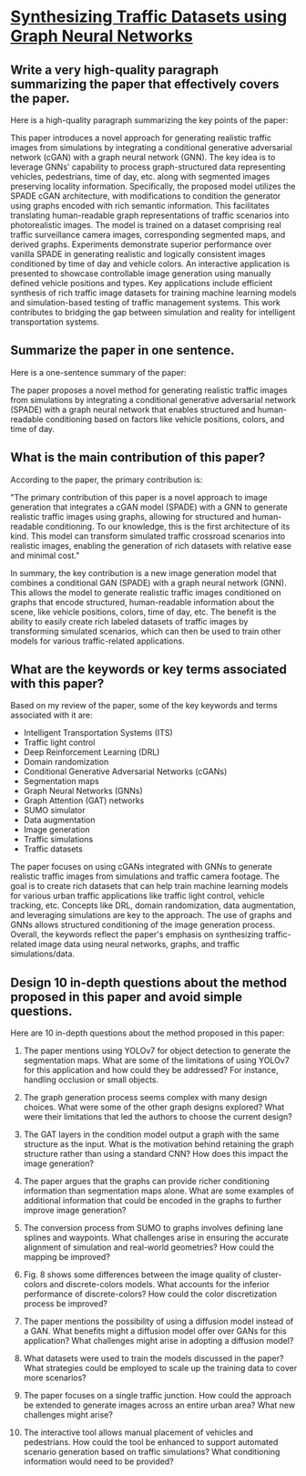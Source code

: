 # [Synthesizing Traffic Datasets using Graph Neural Networks](https://arxiv.org/abs/2312.05031)

## Write a very high-quality paragraph summarizing the paper that effectively covers the paper.

 Here is a high-quality paragraph summarizing the key points of the paper:

This paper introduces a novel approach for generating realistic traffic images from simulations by integrating a conditional generative adversarial network (cGAN) with a graph neural network (GNN). The key idea is to leverage GNNs' capability to process graph-structured data representing vehicles, pedestrians, time of day, etc. along with segmented images preserving locality information. Specifically, the proposed model utilizes the SPADE cGAN architecture, with modifications to condition the generator using graphs encoded with rich semantic information. This facilitates translating human-readable graph representations of traffic scenarios into photorealistic images. The model is trained on a dataset comprising real traffic surveillance camera images, corresponding segmented maps, and derived graphs. Experiments demonstrate superior performance over vanilla SPADE in generating realistic and logically consistent images conditioned by time of day and vehicle colors. An interactive application is presented to showcase controllable image generation using manually defined vehicle positions and types. Key applications include efficient synthesis of rich traffic image datasets for training machine learning models and simulation-based testing of traffic management systems. This work contributes to bridging the gap between simulation and reality for intelligent transportation systems.


## Summarize the paper in one sentence.

 Here is a one-sentence summary of the paper:

The paper proposes a novel method for generating realistic traffic images from simulations by integrating a conditional generative adversarial network (SPADE) with a graph neural network that enables structured and human-readable conditioning based on factors like vehicle positions, colors, and time of day.


## What is the main contribution of this paper?

 According to the paper, the primary contribution is:

"The primary contribution of this paper is a novel approach to image generation that integrates a cGAN model (SPADE) with a GNN to generate realistic traffic images using graphs, allowing for structured and human-readable conditioning. To our knowledge, this is the first architecture of its kind. This model can transform simulated traffic crossroad scenarios into realistic images, enabling the generation of rich datasets with relative ease and minimal cost."

In summary, the key contribution is a new image generation model that combines a conditional GAN (SPADE) with a graph neural network (GNN). This allows the model to generate realistic traffic images conditioned on graphs that encode structured, human-readable information about the scene, like vehicle positions, colors, time of day, etc. The benefit is the ability to easily create rich labeled datasets of traffic images by transforming simulated scenarios, which can then be used to train other models for various traffic-related applications.


## What are the keywords or key terms associated with this paper?

 Based on my review of the paper, some of the key keywords and terms associated with it are:

- Intelligent Transportation Systems (ITS)
- Traffic light control
- Deep Reinforcement Learning (DRL)
- Domain randomization
- Conditional Generative Adversarial Networks (cGANs)
- Segmentation maps
- Graph Neural Networks (GNNs)
- Graph Attention (GAT) networks
- SUMO simulator
- Data augmentation
- Image generation
- Traffic simulations
- Traffic datasets

The paper focuses on using cGANs integrated with GNNs to generate realistic traffic images from simulations and traffic camera footage. The goal is to create rich datasets that can help train machine learning models for various urban traffic applications like traffic light control, vehicle tracking, etc. Concepts like DRL, domain randomization, data augmentation, and leveraging simulations are key to the approach. The use of graphs and GNNs allows structured conditioning of the image generation process. Overall, the keywords reflect the paper's emphasis on synthesizing traffic-related image data using neural networks, graphs, and traffic simulations/data.


## Design 10 in-depth questions about the method proposed in this paper and avoid simple questions.

 Here are 10 in-depth questions about the method proposed in this paper:

1. The paper mentions using YOLOv7 for object detection to generate the segmentation maps. What are some of the limitations of using YOLOv7 for this application and how could they be addressed? For instance, handling occlusion or small objects.

2. The graph generation process seems complex with many design choices. What were some of the other graph designs explored? What were their limitations that led the authors to choose the current design? 

3. The GAT layers in the condition model output a graph with the same structure as the input. What is the motivation behind retaining the graph structure rather than using a standard CNN? How does this impact the image generation?

4. The paper argues that the graphs can provide richer conditioning information than segmentation maps alone. What are some examples of additional information that could be encoded in the graphs to further improve image generation?

5. The conversion process from SUMO to graphs involves defining lane splines and waypoints. What challenges arise in ensuring the accurate alignment of simulation and real-world geometries? How could the mapping be improved?

6. Fig. 8 shows some differences between the image quality of cluster-colors and discrete-colors models. What accounts for the inferior performance of discrete-colors? How could the color discretization process be improved?

7. The paper mentions the possibility of using a diffusion model instead of a GAN. What benefits might a diffusion model offer over GANs for this application? What challenges might arise in adopting a diffusion model?

8. What datasets were used to train the models discussed in the paper? What strategies could be employed to scale up the training data to cover more scenarios?

9. The paper focuses on a single traffic junction. How could the approach be extended to generate images across an entire urban area? What new challenges might arise?

10. The interactive tool allows manual placement of vehicles and pedestrians. How could the tool be enhanced to support automated scenario generation based on traffic simulations? What conditioning information would need to be provided?
